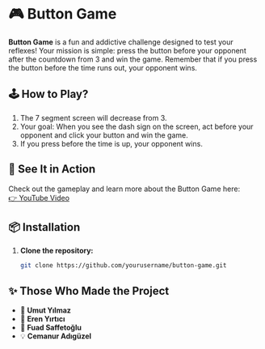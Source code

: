 # 🎮 Button Game  

**Button Game** is a fun and addictive challenge designed to test your reflexes! Your mission is simple: press the button before your opponent after the countdown from 3 and win the game. Remember that if you press the button before the time runs out, your opponent wins.

## 🕹️ How to Play?  
1. The 7 segment screen will decrease from 3.
2. Your goal: When you see the dash sign on the screen, act before your opponent and click your button and win the game.
3. If you press before the time is up, your opponent wins.
## 🎥 See It in Action  
Check out the gameplay and learn more about the Button Game here:  
[👉 YouTube Video](https://youtu.be/xrymzxad3yg?si=FYEwnzL8lelfwqd8)  

## 📦 Installation  
1. **Clone the repository:**  
   ```bash  
   git clone https://github.com/yourusername/button-game.git  
## ✨ Those Who Made the Project  
- 🌟 **Umut Yılmaz**  
- 🚀 **Eren Yırtıcı**  
- 🎨 **Fuad Saffetoğlu**  
- 💡 **Cemanur Adıgüzel**  

